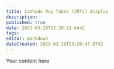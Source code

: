 ```yaml
---
title: Cathode Ray Tubes (CRTs) display
description: 
published: true
date: 2023-03-20T23:20:51.644Z
tags: 
editor: markdown
dateCreated: 2023-03-20T23:20:47.974Z
---
```



Your content here